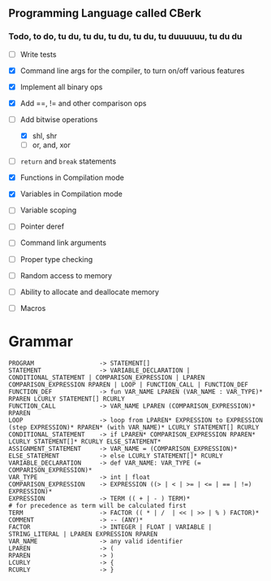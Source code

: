 ## Programming Language called CBerk

### Todo, to do, tu du, tu du, tu du, tu du, tu duuuuuu, tu du du

- [ ] Write tests

- [x] Command line args for the compiler, to turn on/off various features
- [x] Implement all binary ops
- [x] Add ==, != and other comparison ops
- [ ] Add bitwise operations
    - [x] shl, shr
    - [ ] or, and, xor
- [ ] `return` and `break` statements
- [x] Functions in Compilation mode
- [x] Variables in Compilation mode
- [ ] Variable scoping
- [ ] Pointer deref
- [ ] Command link arguments
- [ ] Proper type checking
- [ ] Random access to memory
- [ ] Ability to allocate and deallocate memory
- [ ] Macros

# Grammar

    PROGRAM                  -> STATEMENT[]
    STATEMENT                -> VARIABLE_DECLARATION | CONDITIONAL_STATEMENT | COMPARISON_EXPRESSION | LPAREN COMPARISON_EXPRESSION RPAREN | LOOP | FUNCTION_CALL | FUNCTION_DEF
    FUNCTION_DEF             -> fun VAR_NAME LPAREN (VAR_NAME : VAR_TYPE)* RPAREN LCURLY STATEMENT[] RCURLY
    FUNCTION_CALL            -> VAR_NAME LPAREN (COMPARISON_EXPRESSION)* RPAREN
    LOOP                     -> loop from LPAREN* EXPRESSION to EXPRESSION (step EXPRESSION)* RPAREN* (with VAR_NAME)* LCURLY STATEMENT[] RCURLY
    CONDITIONAL_STATEMENT    -> if LPAREN* COMPARISON_EXPRESSION RPAREN* LCURLY STATEMENT[]* RCURLY ELSE_STATEMENT*
    ASSIGNMENT_STATEMENT     -> VAR_NAME = (COMPARISON_EXPRESSION)*
    ELSE_STATEMENT           -> else LCURLY STATEMENT[]* RCURLY
    VARIABLE_DECLARATION     -> def VAR_NAME: VAR_TYPE (= COMPARISON_EXPRESSION)*
    VAR_TYPE                 -> int | float
    COMPARISON_EXPRESSION    -> EXPRESSION ((> | < | >= | <= | == | !=) EXPRESSION)*
    EXPRESSION               -> TERM (( + | - ) TERM)*                      # for precedence as term will be calculated first
    TERM                     -> FACTOR (( * | /  | << | >> | % ) FACTOR)*
    COMMENT                  -> -- (ANY)*
    FACTOR                   -> INTEGER | FLOAT | VARIABLE | STRING_LITERAL | LPAREN EXPRESSION RPAREN
    VAR_NAME                 -> any valid identifier
    LPAREN                   -> (
    RPAREN                   -> )
    LCURLY                   -> {
    RCURLY                   -> }
